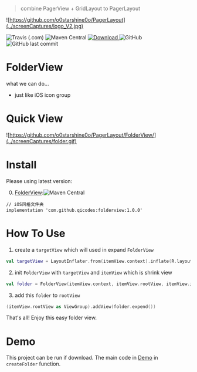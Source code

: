 > combine PagerView + GridLayout to PagerLayout

![https://github.com/o0starshine0o/PagerLayout](../screenCaptures/logo_V2.jpg)

![Travis (.com)](https://img.shields.io/travis/com/o0starshine0o/PagerLayout)
![Maven Central](https://img.shields.io/maven-central/v/com.github.qicodes/folderview)
[ ![Download](https://api.bintray.com/packages/beijingqicode/maven/FolderView/images/download.svg) ](https://bintray.com/beijingqicode/maven/FolderView/_latestVersion)
![GitHub](https://img.shields.io/github/license/o0starshine0o/PagerLayout)
![GitHub last commit](https://img.shields.io/github/last-commit/o0starshine0o/PagerLayout)

# FolderView

what we can do...
* just like iOS icon group

# Quick View

![https://github.com/o0starshine0o/PagerLayout/FolderView/](../screenCaptures/folder.gif)

# Install
Please using latest version:

0. [FolderView](https://github.com/o0starshine0o/PagerLayout/FolderView/):![Maven Central](https://img.shields.io/maven-central/v/com.github.qicodes/folderview)

```
// iOS风格文件夹
implementation 'com.github.qicodes:folderview:1.0.0'
```

# How To Use

1. create a `targetView` which will used in expand `FolderView`
```kotlin
val targetView = LayoutInflater.from(itemView.context).inflate(R.layout.folder, itemView.rootView as ViewGroup, false)
```
2. init `FolderView` with `targetView` and `itemView` which is shrink view 
```kotlin
val folder = FolderView(itemView.context, itemView.rootView, itemView.iconView, targetView)
```
3. add this `folder` to `rootView`
```kotlin
(itemView.rootView as ViewGroup).addView(folder.expend())
```

That's all!
Enjoy this easy folder view.


# Demo
This project can be run if download.
The main code in [Demo](https://github.com/o0starshine0o/PagerLayout/blob/master/app/src/main/java/com/abelhu/SlideAdapter.kt) in `createFolder` function.
